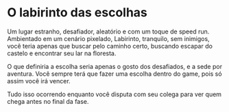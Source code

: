 <h1>O labirinto das escolhas</h1>

<p>Um lugar estranho, desafiador, aleatório e com um toque de speed run.
Ambientado em um cenário pixelado, Labirinto, tranquilo, sem inimigos, você teria apenas que buscar pelo caminho certo, buscando escapar do castelo e encontrar seu lar na floresta.</p>
<p>O que definiria a escolha seria apenas o gosto dos desafiados, e a sede por aventura. 
Você sempre terá que fazer uma escolha dentro do game, pois só assim você irá vencer.</p>
<p>Tudo isso ocorrendo enquanto você disputa com seu colega para ver quem chega antes no final da fase.</p>

